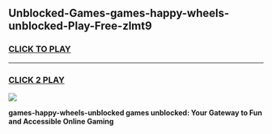 
## Unblocked-Games-games-happy-wheels-unblocked-Play-Free-zlmt9
<h3>
<a href="https://premium76.site?title=games-happy-wheels-unblocked&ref=10A">CLICK TO PLAY</a></h3>
<hr>

<h3>
<a href="https://premium76.site?title=games-happy-wheels-unblocked&ref=10A">CLICK 2 PLAY</a>
  
</h3>

<a href="https://premium76.site?title=games-happy-wheels-unblocked&ref=10A"><img src="https://clearcache.store/games.png"></a>


**games-happy-wheels-unblocked games unblocked: Your Gateway to Fun and Accessible Online Gaming**
